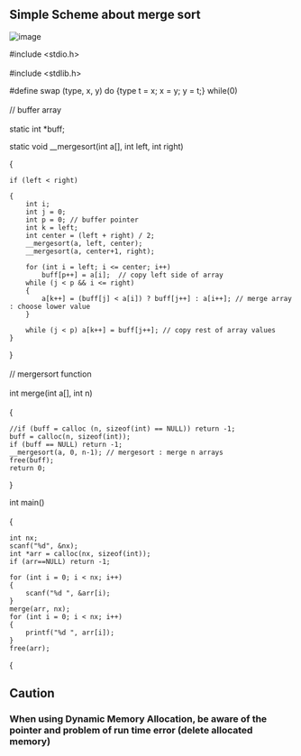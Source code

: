 ## Simple Scheme about merge sort
![image](https://github.com/user-attachments/assets/d187faed-2690-44b6-a595-71be78b17d12)

#include <stdio.h> </br> <br/>
#include <stdlib.h>

#define swap (type, x, y) do {type t = x; x = y; y = t;} while(0) </br> <br/>
// buffer array </br> <br/>
static int *buff;

static void __mergesort(int a[], int left, int right)

{

    if (left < right)
    
    {
        int i;
        int j = 0;
        int p = 0; // buffer pointer
        int k = left; 
        int center = (left + right) / 2;
        __mergesort(a, left, center); 
        __mergesort(a, center+1, right);
        
        for (int i = left; i <= center; i++)
            buff[p++] = a[i];  // copy left side of array
        while (j < p && i <= right)
        {
            a[k++] = (buff[j] < a[i]) ? buff[j++] : a[i++]; // merge array : choose lower value
        }
        
        while (j < p) a[k++] = buff[j++]; // copy rest of array values
    }
}
</br> <br>
// mergersort function </br> <br/>
int merge(int a[], int n) </br> <br/>
{

    //if (buff = calloc (n, sizeof(int) == NULL)) return -1;
    buff = calloc(n, sizeof(int));
    if (buff == NULL) return -1;
    __mergesort(a, 0, n-1); // mergesort : merge n arrays
    free(buff);
    return 0;
}

int main() </br> <br/>
{

    int nx;
    scanf("%d", &nx);
    int *arr = calloc(nx, sizeof(int));
    if (arr==NULL) return -1;
    
    for (int i = 0; i < nx; i++)
    {
        scanf("%d ", &arr[i);
    }
    merge(arr, nx);
    for (int i = 0; i < nx; i++)
    {
        printf("%d ", arr[i]);
    }
    free(arr);
{
## Caution
### When using Dynamic Memory Allocation, be aware of the pointer and problem of run time error (delete allocated memory)


